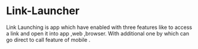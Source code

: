 # Link-Launcher

Link Launching is app which have enabled with three features like to access
a link and open it into app ,web ,browser.
With additional one by which can
go direct to call feature of mobile .
